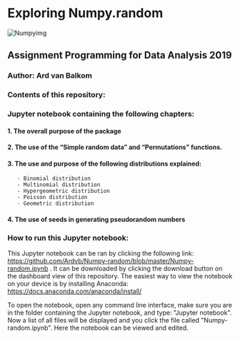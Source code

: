 # Exploring Numpy.random

![Numpyimg](https://user-images.githubusercontent.com/47186083/68139099-76952400-ff21-11e9-8c68-7b63f2f52266.jpeg)


## Assignment Programming for Data Analysis 2019
### Author: Ard van Balkom


### Contents of this repository:

### Jupyter notebook containing the following chapters:

#### 1. The overall purpose of the package
#### 2. The use of the “Simple random data” and “Permutations” functions.
#### 3. The use and purpose of the following distributions explained:
       - Binomial distribution
       - Multinomial distribution
       - Hypergeometric distribution
       - Poisson distribution
       - Geometric distribution
#### 4. The use of seeds in generating pseudorandom numbers
      
### How to run this Jupyter notebook:

This Jupyter notebook can be ran by clicking the following link: https://github.com/Ardvb/Numpy-random/blob/master/Numpy-random.ipynb .
It can be downloaded by clicking the download button on the dashboard view of this repository.
The easiest way to view the notebook on your device is by installing Anaconda: https://docs.anaconda.com/anaconda/install/


To open the notebook, open any command line interface, make sure you are in the folder containing the Jupyter notebook, and type: "Jupyter notebook". Now a list of all files will be displayed and you click the file called "Numpy-random.ipynb". Here the notebook can be viewed and edited.


